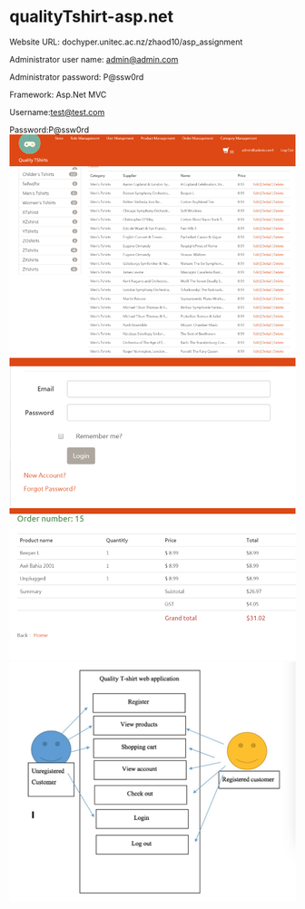 # qualityTshirt-asp.net

Website URL: dochyper.unitec.ac.nz/zhaod10/asp_assignment

Administrator user name:  admin@admin.com

Administrator password: P@ssw0rd

Framework: Asp.Net MVC

Username:test@test.com

Password:P@ssw0rd 
 ![image](https://github.com/Tim1023/qualityTshirt-asp.net/blob/master/screenshots/Picture1.png)
 ![image](https://github.com/Tim1023/qualityTshirt-asp.net/blob/master/screenshots/Picture2.png)
 ![image](https://github.com/Tim1023/qualityTshirt-asp.net/blob/master/screenshots/Picture3.png)
 ![image](https://github.com/Tim1023/qualityTshirt-asp.net/blob/master/screenshots/screenshots.jpeg)
